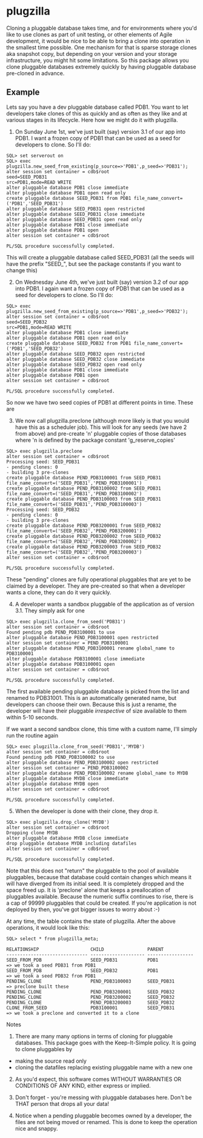 # plugzilla

Cloning a pluggable database takes time, and for environments where you'd like to use clones as part of unit testing, or other elements of Agile development, it would be nice to be able to bring a clone into operation in the smallest time possible. One mechanism for that is sparse storage clones aka snapshot copy, but depending on your version and your storage infrastructure, you might hit some limitations. So this package allows you clone pluggable databases extremely quickly by having pluggable database pre-cloned in advance.

## Example

Lets say you have a dev pluggable database called PDB1.  You want to let developers take clones of this as quickly and as often as they like and at various stages in its lifecycle. Here how we might do it with plugzilla.

1) On Sunday June 1st, we've just built (say) version 3.1 of our app into PDB1. I want a frozen copy of PDB1 that can be used as a seed for developers to clone.  So I'll do:

```console
SQL> set serverout on
SQL> exec plugzilla.new_seed_from_existing(p_source=>'PDB1',p_seed=>'PDB31');
alter session set container = cdb$root
seed=SEED_PDB31
src=PDB1,mode=READ WRITE
alter pluggable database PDB1 close immediate
alter pluggable database PDB1 open read only
create pluggable database SEED_PDB31 from PDB1 file_name_convert=('PDB1','SEED_PDB31')
alter pluggable database SEED_PDB31 open restricted
alter pluggable database SEED_PDB31 close immediate
alter pluggable database SEED_PDB31 open read only
alter pluggable database PDB1 close immediate
alter pluggable database PDB1 open
alter session set container = cdb$root

PL/SQL procedure successfully completed.
```

This will create a pluggable database called SEED_PDB31 (all the seeds will have the prefix "SEED_", but see the package constants if you want to change this)

2) On Wednesday June 4th, we've just built (say) version 3.2 of our app into PDB1. I again want a frozen copy of PDB1 that can be used as a seed for developers to clone.  So I'll do:

```console
SQL> exec plugzilla.new_seed_from_existing(p_source=>'PDB1',p_seed=>'PDB32');
alter session set container = cdb$root
seed=SEED_PDB32
src=PDB1,mode=READ WRITE
alter pluggable database PDB1 close immediate
alter pluggable database PDB1 open read only
create pluggable database SEED_PDB32 from PDB1 file_name_convert=('PDB1','SEED_PDB32')
alter pluggable database SEED_PDB32 open restricted
alter pluggable database SEED_PDB32 close immediate
alter pluggable database SEED_PDB32 open read only
alter pluggable database PDB1 close immediate
alter pluggable database PDB1 open
alter session set container = cdb$root

PL/SQL procedure successfully completed.
```

So now we have two seed copies of PDB1 at different points in time. These are 

3) We now call plugzilla.preclone (although more likely is that you would have this as a scheduler job).  This will look for any seeds (we have 2 from above) and pre-create 'n' pluggable copies of those databases where 'n is defined by the package constant 'g_reserve_copies'

```console
SQL> exec plugzilla.preclone
alter session set container = cdb$root
Processing seed: SEED_PDB31
- pending clones: 0
- building 3 pre-clones
create pluggable database PEND_PDB3100001 from SEED_PDB31 file_name_convert=('SEED_PDB31','PEND_PDB3100001')
create pluggable database PEND_PDB3100002 from SEED_PDB31 file_name_convert=('SEED_PDB31','PEND_PDB3100002')
create pluggable database PEND_PDB3100003 from SEED_PDB31 file_name_convert=('SEED_PDB31','PEND_PDB3100003')
Processing seed: SEED_PDB32
- pending clones: 0
- building 3 pre-clones
create pluggable database PEND_PDB3200001 from SEED_PDB32 file_name_convert=('SEED_PDB32','PEND_PDB3200001')
create pluggable database PEND_PDB3200002 from SEED_PDB32 file_name_convert=('SEED_PDB32','PEND_PDB3200002')
create pluggable database PEND_PDB3200003 from SEED_PDB32 file_name_convert=('SEED_PDB32','PEND_PDB3200003')
alter session set container = cdb$root

PL/SQL procedure successfully completed.
```

These "pending" clones are fully operational pluggables that are yet to be claimed by a developer. They are pre-created so that when a developer wants a clone, they can do it very quickly.

4) A developer wants a sandbox pluggable of the application as of version 3.1. They simply ask for one

```console
SQL> exec plugzilla.clone_from_seed('PDB31')
alter session set container = cdb$root
Found pending pdb PEND_PDB3100001 to use
alter pluggable database PEND_PDB3100001 open restricted
alter session set container = PEND_PDB3100001
alter pluggable database PEND_PDB3100001 rename global_name to PDB3100001
alter pluggable database PDB3100001 close immediate
alter pluggable database PDB3100001 open
alter session set container = cdb$root

PL/SQL procedure successfully completed.
```

The first available pending pluggable database is picked from the list and renamed to PDB31001. This is an automatically generated name, but developers can choose their own. Because this is just a rename, the developer will have their pluggable *irrespective* of size available to them within 5-10 seconds.

If we want a second sandbox clone, this time with a custom name, I'll simply run the routine again

```console
SQL> exec plugzilla.clone_from_seed('PDB31','MYDB')
alter session set container = cdb$root
Found pending pdb PEND_PDB3100002 to use
alter pluggable database PEND_PDB3100002 open restricted
alter session set container = PEND_PDB3100002
alter pluggable database PEND_PDB3100002 rename global_name to MYDB
alter pluggable database MYDB close immediate
alter pluggable database MYDB open
alter session set container = cdb$root

PL/SQL procedure successfully completed.
```

5) When the developer is done with their clone, they drop it.


```console
SQL> exec plugzilla.drop_clone('MYDB')
alter session set container = cdb$root
Dropping clone MYDB
alter pluggable database MYDB close immediate
drop pluggable database MYDB including datafiles
alter session set container = cdb$root

PL/SQL procedure successfully completed.
```

Note that this does not "return" the pluggable to the pool of available pluggables, because that database could contain changes which means it will have diverged from its initial seed. It is completely dropped and the space freed up. It is 'preclone' alone that keeps a preallocation of pluggables available. Because the numeric suffix continues to rise, there is a cap of 99999 pluggables that could be created. If you're application is not deployed by then, you've got bigger issues to worry about :-)

At any time, the table contains the state of plugzilla. After the above operations, it would look like this:

```console
SQL> select * from plugzilla_meta;

RELATIONSHIP                   CHILD                PARENT
------------------------------ -------------------- -----------------
SEED_FROM_PDB                  SEED_PDB31           PDB1                 => we took a seed PDB31 from PDB1
SEED_FROM_PDB                  SEED_PDB32           PDB1                 => we took a seed PDB32 from PDB1
PENDING_CLONE                  PEND_PDB3100003      SEED_PDB31           => preclone built these
PENDING_CLONE                  PEND_PDB3200001      SEED_PDB32
PENDING_CLONE                  PEND_PDB3200002      SEED_PDB32
PENDING_CLONE                  PEND_PDB3200003      SEED_PDB32
CLONE_FROM_SEED                PDB3100001           SEED_PDB31           => we took a preclone and converted it to a clone
```

Notes

1) There are many many options in terms of cloning for pluggable databases. This package goes with the Keep-It-Simple policy. It is going to clone pluggables by

- making the source read only
- cloning the datafiles replacing existing pluggable name with a new one

2) As you'd expect, this software comes WITHOUT WARRANTIES OR CONDITIONS OF ANY KIND, either express or implied.

3) Don't forget - you're messing with pluggable databases here. Don't be THAT person that drops all your data!

4) Notice when a pending pluggable becomes owned by a developer, the files are not being moved or renamed. This is done to keep the operation nice and snappy.
